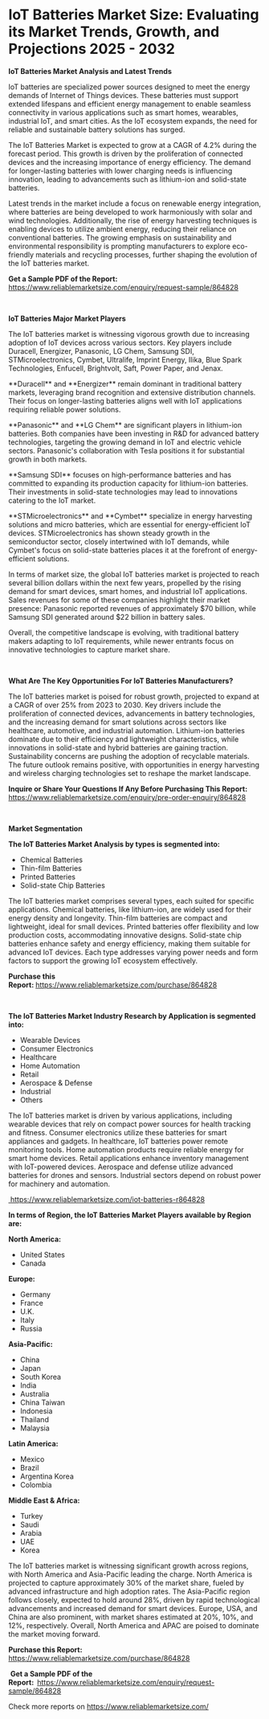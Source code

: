 <p><h1>IoT Batteries Market Size: Evaluating its Market Trends, Growth, and Projections 2025 - 2032</h1></p><p><strong>IoT Batteries Market Analysis and Latest Trends</strong></p>
<p><p>IoT batteries are specialized power sources designed to meet the energy demands of Internet of Things devices. These batteries must support extended lifespans and efficient energy management to enable seamless connectivity in various applications such as smart homes, wearables, industrial IoT, and smart cities. As the IoT ecosystem expands, the need for reliable and sustainable battery solutions has surged.</p><p>The IoT Batteries Market is expected to grow at a CAGR of 4.2% during the forecast period. This growth is driven by the proliferation of connected devices and the increasing importance of energy efficiency. The demand for longer-lasting batteries with lower charging needs is influencing innovation, leading to advancements such as lithium-ion and solid-state batteries.</p><p>Latest trends in the market include a focus on renewable energy integration, where batteries are being developed to work harmoniously with solar and wind technologies. Additionally, the rise of energy harvesting techniques is enabling devices to utilize ambient energy, reducing their reliance on conventional batteries. The growing emphasis on sustainability and environmental responsibility is prompting manufacturers to explore eco-friendly materials and recycling processes, further shaping the evolution of the IoT batteries market.</p></p>
<p><strong>Get a Sample PDF of the Report:&nbsp;</strong> <a href="https://www.reliablemarketsize.com/enquiry/request-sample/864828?utm_campaign=1167&utm_medium=2&utm_source=Github&utm_content=ia&utm_term=13022025&utm_id=iot-batteries">https://www.reliablemarketsize.com/enquiry/request-sample/864828</a></p>
<p>&nbsp;</p>
<p><strong>IoT Batteries Major Market Players</strong></p>
<p><p>The IoT batteries market is witnessing vigorous growth due to increasing adoption of IoT devices across various sectors. Key players include Duracell, Energizer, Panasonic, LG Chem, Samsung SDI, STMicroelectronics, Cymbet, Ultralife, Imprint Energy, Ilika, Blue Spark Technologies, Enfucell, Brightvolt, Saft, Power Paper, and Jenax. </p><p>**Duracell** and **Energizer** remain dominant in traditional battery markets, leveraging brand recognition and extensive distribution channels. Their focus on longer-lasting batteries aligns well with IoT applications requiring reliable power solutions. </p><p>**Panasonic** and **LG Chem** are significant players in lithium-ion batteries. Both companies have been investing in R&D for advanced battery technologies, targeting the growing demand in IoT and electric vehicle sectors. Panasonic's collaboration with Tesla positions it for substantial growth in both markets.</p><p>**Samsung SDI** focuses on high-performance batteries and has committed to expanding its production capacity for lithium-ion batteries. Their investments in solid-state technologies may lead to innovations catering to the IoT market.</p><p>**STMicroelectronics** and **Cymbet** specialize in energy harvesting solutions and micro batteries, which are essential for energy-efficient IoT devices. STMicroelectronics has shown steady growth in the semiconductor sector, closely intertwined with IoT demands, while Cymbet's focus on solid-state batteries places it at the forefront of energy-efficient solutions.</p><p>In terms of market size, the global IoT batteries market is projected to reach several billion dollars within the next few years, propelled by the rising demand for smart devices, smart homes, and industrial IoT applications. Sales revenues for some of these companies highlight their market presence: Panasonic reported revenues of approximately $70 billion, while Samsung SDI generated around $22 billion in battery sales.</p><p>Overall, the competitive landscape is evolving, with traditional battery makers adapting to IoT requirements, while newer entrants focus on innovative technologies to capture market share.</p></p>
<p>&nbsp;</p>
<p><strong>What Are The Key Opportunities For IoT Batteries Manufacturers?</strong></p>
<p><p>The IoT batteries market is poised for robust growth, projected to expand at a CAGR of over 25% from 2023 to 2030. Key drivers include the proliferation of connected devices, advancements in battery technologies, and the increasing demand for smart solutions across sectors like healthcare, automotive, and industrial automation. Lithium-ion batteries dominate due to their efficiency and lightweight characteristics, while innovations in solid-state and hybrid batteries are gaining traction. Sustainability concerns are pushing the adoption of recyclable materials. The future outlook remains positive, with opportunities in energy harvesting and wireless charging technologies set to reshape the market landscape.</p></p>
<p><strong>Inquire or Share Your Questions If Any Before Purchasing This Report:</strong> <a href="https://www.reliablemarketsize.com/enquiry/pre-order-enquiry/864828?utm_campaign=1167&utm_medium=2&utm_source=Github&utm_content=ia&utm_term=13022025&utm_id=iot-batteries">https://www.reliablemarketsize.com/enquiry/pre-order-enquiry/864828</a></p>
<p>&nbsp;</p>
<p><strong>Market Segmentation</strong></p>
<p><strong>The IoT Batteries Market Analysis by types is segmented into:</strong></p>
<p><ul><li>Chemical Batteries</li><li>Thin-film Batteries</li><li>Printed Batteries</li><li>Solid-state Chip Batteries</li></ul></p>
<p><p>The IoT batteries market comprises several types, each suited for specific applications. Chemical batteries, like lithium-ion, are widely used for their energy density and longevity. Thin-film batteries are compact and lightweight, ideal for small devices. Printed batteries offer flexibility and low production costs, accommodating innovative designs. Solid-state chip batteries enhance safety and energy efficiency, making them suitable for advanced IoT devices. Each type addresses varying power needs and form factors to support the growing IoT ecosystem effectively.</p></p>
<p><strong>Purchase this Report:&nbsp;</strong><a href="https://www.reliablemarketsize.com/purchase/864828?utm_campaign=1167&utm_medium=2&utm_source=Github&utm_content=ia&utm_term=13022025&utm_id=iot-batteries">https://www.reliablemarketsize.com/purchase/864828</a></p>
<p>&nbsp;</p>
<p><strong>The IoT Batteries Market Industry Research by Application is segmented into:</strong></p>
<p><ul><li>Wearable Devices</li><li>Consumer Electronics</li><li>Healthcare</li><li>Home Automation</li><li>Retail</li><li>Aerospace & Defense</li><li>Industrial</li><li>Others</li></ul></p>
<p><p>The IoT batteries market is driven by various applications, including wearable devices that rely on compact power sources for health tracking and fitness. Consumer electronics utilize these batteries for smart appliances and gadgets. In healthcare, IoT batteries power remote monitoring tools. Home automation products require reliable energy for smart home devices. Retail applications enhance inventory management with IoT-powered devices. Aerospace and defense utilize advanced batteries for drones and sensors. Industrial sectors depend on robust power for machinery and automation.</p></p>
<p><a href="https://www.reliablemarketsize.com/iot-batteries-r864828?utm_campaign=1167&utm_medium=2&utm_source=Github&utm_content=ia&utm_term=13022025&utm_id=iot-batteries">&nbsp;https://www.reliablemarketsize.com/iot-batteries-r864828</a></p>
<p><strong>In terms of Region, the IoT Batteries Market Players available by Region are:</strong></p>
<p>
    <p> <strong> North America: </strong>
        <ul>
            <li>United States</li>
            <li>Canada</li>
        </ul>
        </p> 
    <p> <strong> Europe: </strong>
        <ul>
            <li>Germany</li>
            <li>France</li>
            <li>U.K.</li>
            <li>Italy</li>
            <li>Russia</li>
        </ul>
        </p> 
    <p> <strong> Asia-Pacific: </strong>
        <ul>
            <li>China</li>
            <li>Japan</li>
            <li>South Korea</li>
            <li>India</li>
            <li>Australia</li>
            <li>China Taiwan</li>
            <li>Indonesia</li>
            <li>Thailand</li>
            <li>Malaysia</li>
        </ul>
        </p> 
    <p> <strong> Latin America: </strong>
        <ul>
            <li>Mexico</li>
            <li>Brazil</li>
            <li>Argentina Korea</li>
            <li>Colombia</li>
        </ul>
        </p> 
    <p> <strong> Middle East & Africa: </strong>
        <ul>
            <li>Turkey</li>
            <li>Saudi</li>
            <li>Arabia</li>
            <li>UAE</li>
            <li>Korea</li>
        </ul>
    </p>
    </p>
<p><p>The IoT batteries market is witnessing significant growth across regions, with North America and Asia-Pacific leading the charge. North America is projected to capture approximately 30% of the market share, fueled by advanced infrastructure and high adoption rates. The Asia-Pacific region follows closely, expected to hold around 28%, driven by rapid technological advancements and increased demand for smart devices. Europe, USA, and China are also prominent, with market shares estimated at 20%, 10%, and 12%, respectively. Overall, North America and APAC are poised to dominate the market moving forward.</p></p>
<p><strong>Purchase this Report: </strong><a href="https://www.reliablemarketsize.com/purchase/864828?utm_campaign=1167&utm_medium=2&utm_source=Github&utm_content=ia&utm_term=13022025&utm_id=iot-batteries">https://www.reliablemarketsize.com/purchase/864828</a></p>
<p>&nbsp;<strong>Get a Sample PDF of the Report:&nbsp;&nbsp;</strong><a href="https://www.reliablemarketsize.com/enquiry/request-sample/864828?utm_campaign=1167&utm_medium=2&utm_source=Github&utm_content=ia&utm_term=13022025&utm_id=iot-batteries">https://www.reliablemarketsize.com/enquiry/request-sample/864828</a></p>
<p><strong></strong></p>
<p>Check more reports on <a href="https://www.reliablemarketsize.com/?utm_campaign=1167&utm_medium=2&utm_source=Github&utm_content=ia&utm_term=13022025&utm_id=iot-batteries">https://www.reliablemarketsize.com/</a></p>